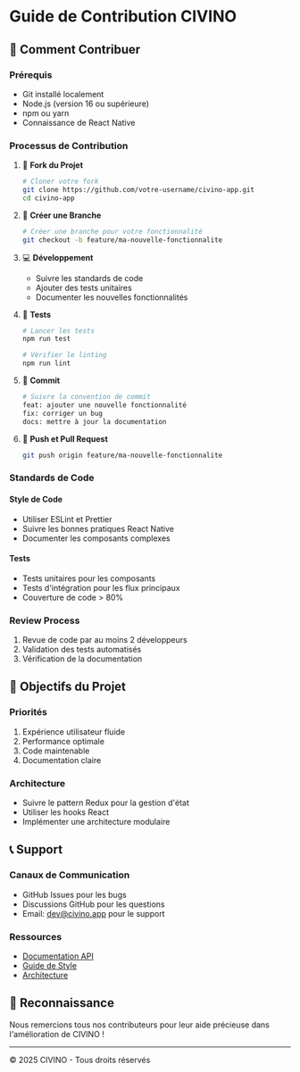 # Guide de Contribution CIVINO

## 🌟 Comment Contribuer

### Prérequis
- Git installé localement
- Node.js (version 16 ou supérieure)
- npm ou yarn
- Connaissance de React Native

### Processus de Contribution

1. 🍴 **Fork du Projet**
   ```bash
   # Cloner votre fork
   git clone https://github.com/votre-username/civino-app.git
   cd civino-app
   ```

2. 🌿 **Créer une Branche**
   ```bash
   # Créer une branche pour votre fonctionnalité
   git checkout -b feature/ma-nouvelle-fonctionnalite
   ```

3. 💻 **Développement**
   - Suivre les standards de code
   - Ajouter des tests unitaires
   - Documenter les nouvelles fonctionnalités

4. 🧪 **Tests**
   ```bash
   # Lancer les tests
   npm run test
   
   # Vérifier le linting
   npm run lint
   ```

5. 📝 **Commit**
   ```bash
   # Suivre la convention de commit
   feat: ajouter une nouvelle fonctionnalité
   fix: corriger un bug
   docs: mettre à jour la documentation
   ```

6. 🚀 **Push et Pull Request**
   ```bash
   git push origin feature/ma-nouvelle-fonctionnalite
   ```

### Standards de Code

#### Style de Code
- Utiliser ESLint et Prettier
- Suivre les bonnes pratiques React Native
- Documenter les composants complexes

#### Tests
- Tests unitaires pour les composants
- Tests d'intégration pour les flux principaux
- Couverture de code > 80%

### Review Process
1. Revue de code par au moins 2 développeurs
2. Validation des tests automatisés
3. Vérification de la documentation

## 🎯 Objectifs du Projet

### Priorités
1. Expérience utilisateur fluide
2. Performance optimale
3. Code maintenable
4. Documentation claire

### Architecture
- Suivre le pattern Redux pour la gestion d'état
- Utiliser les hooks React
- Implémenter une architecture modulaire

## 📞 Support

### Canaux de Communication
- GitHub Issues pour les bugs
- Discussions GitHub pour les questions
- Email: dev@civino.app pour le support

### Ressources
- [Documentation API](./docs/api/README.md)
- [Guide de Style](./docs/style-guide.md)
- [Architecture](./docs/architecture/README.md)

## 🎉 Reconnaissance

Nous remercions tous nos contributeurs pour leur aide précieuse dans l'amélioration de CIVINO !

---

© 2025 CIVINO - Tous droits réservés
